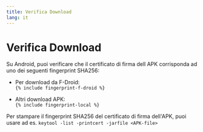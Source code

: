 ```yaml
---
title: Verifica Download 
lang: it
---
```




<!-- GENERATED FILE -- DO NOT EDIT -->



# Verifica Download

Su Android, puoi verificare che il certificato di firma dell APK corrisponda ad uno dei seguenti fingerprint SHA256:

* Per download da F-Droid:  
  `{% include fingerprint-f-droid %}`

* Altri download APK:  
  `{% include fingerprint-local %}`

Per stampare il fingerprint SHA256 del certificato di firma dell'APK, puoi usare ad es.
`keytool -list -printcert -jarfile <APK-file>`

